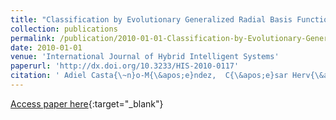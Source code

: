 ```yaml
---
title: "Classification by Evolutionary Generalized Radial Basis Functions"
collection: publications
permalink: /publication/2010-01-01-Classification-by-Evolutionary-Generalized-Radial-Basis-Functions
date: 2010-01-01
venue: 'International Journal of Hybrid Intelligent Systems'
paperurl: 'http://dx.doi.org/10.3233/HIS-2010-0117'
citation: ' Adiel Casta{\~n}o-M{\&apos;e}ndez,  C{\&apos;e}sar Herv{\&apos;a}s-Mart{\&apos;i}nez,  Pedro Guti{\&apos;e}rrez,  Francisco Fernandez-Navarro,  M. Garc{\&apos;i}a, &quot;Classification by Evolutionary Generalized Radial Basis Functions.&quot; International Journal of Hybrid Intelligent Systems, 2010.'
---
```

[Access paper here](http://dx.doi.org/10.3233/HIS-2010-0117){:target="_blank"}
